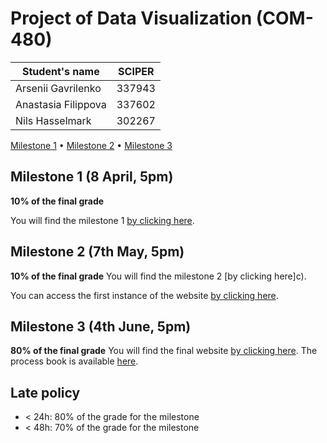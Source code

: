 # Project of Data Visualization (COM-480)

| Student's name | SCIPER |
| -------------- | ------ |
| Arsenii Gavrilenko | 337943 |
| Anastasia Filippova | 337602 |
| Nils Hasselmark | 302267 |

[Milestone 1](https://github.com/com-480-data-visualization/datavis-project-2022-naa/blob/main/Deliverables/NAA_milestone_1.pdf) • [Milestone 2](https://github.com/com-480-data-visualization/datavis-project-2022-naa/blob/main/Deliverables/NAA_milestone_2.pdf) • [Milestone 3](#milestone-3)

## Milestone 1 (8 April, 5pm)

**10% of the final grade**

You will find the milestone 1 [by clicking here](https://github.com/com-480-data-visualization/datavis-project-2022-naa/blob/main/Deliverables/NAA_milestone_1.pdf).

## Milestone 2 (7th May, 5pm)

**10% of the final grade**
You will find the milestone 2 [by clicking here]c).

You can access the first instance of the website [by clicking here](https://nastya236.github.io/us_elections/).

## Milestone 3 (4th June, 5pm)


**80% of the final grade**
You will find the final website [by clicking here](https://com-480-data-visualization.github.io/datavis-project-2022-naa/).
The process book is available [here](https://github.com/com-480-data-visualization/datavis-project-2022-naa/blob/main/Deliverables/NAA_milestone_3.pdf).


## Late policy

- < 24h: 80% of the grade for the milestone
- < 48h: 70% of the grade for the milestone
